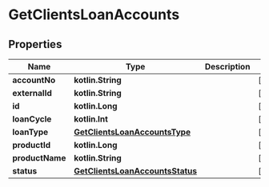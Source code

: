 
# GetClientsLoanAccounts

## Properties
| Name | Type | Description | Notes |
| ------------ | ------------- | ------------- | ------------- |
| **accountNo** | **kotlin.String** |  |  [optional] |
| **externalId** | **kotlin.String** |  |  [optional] |
| **id** | **kotlin.Long** |  |  [optional] |
| **loanCycle** | **kotlin.Int** |  |  [optional] |
| **loanType** | [**GetClientsLoanAccountsType**](GetClientsLoanAccountsType.md) |  |  [optional] |
| **productId** | **kotlin.Long** |  |  [optional] |
| **productName** | **kotlin.String** |  |  [optional] |
| **status** | [**GetClientsLoanAccountsStatus**](GetClientsLoanAccountsStatus.md) |  |  [optional] |



